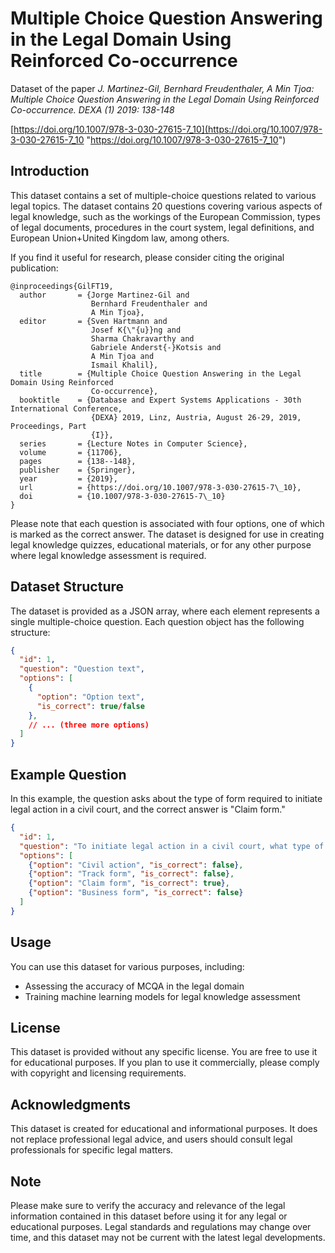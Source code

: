 # Multiple Choice Question Answering in the Legal Domain Using Reinforced Co-occurrence

Dataset of the paper *J. Martinez-Gil, Bernhard Freudenthaler, A Min Tjoa: Multiple Choice Question Answering in the Legal Domain Using Reinforced Co-occurrence. DEXA (1) 2019: 138-148*

[https://doi.org/10.1007/978-3-030-27615-7_10](https://doi.org/10.1007/978-3-030-27615-7_10 "https://doi.org/10.1007/978-3-030-27615-7_10")

## Introduction

This dataset contains a set of multiple-choice questions related to various legal topics. The dataset contains 20 questions covering various aspects of legal knowledge, such as the workings of the European Commission, types of legal documents, procedures in the court system, legal definitions, and European Union+United Kingdom law, among others.

If you find it useful for research, please consider citing the original publication:


```
@inproceedings{GilFT19,
  author       = {Jorge Martinez-Gil and
                  Bernhard Freudenthaler and
                  A Min Tjoa},
  editor       = {Sven Hartmann and
                  Josef K{\"{u}}ng and
                  Sharma Chakravarthy and
                  Gabriele Anderst{-}Kotsis and
                  A Min Tjoa and
                  Ismail Khalil},
  title        = {Multiple Choice Question Answering in the Legal Domain Using Reinforced
                  Co-occurrence},
  booktitle    = {Database and Expert Systems Applications - 30th International Conference,
                  {DEXA} 2019, Linz, Austria, August 26-29, 2019, Proceedings, Part
                  {I}},
  series       = {Lecture Notes in Computer Science},
  volume       = {11706},
  pages        = {138--148},
  publisher    = {Springer},
  year         = {2019},
  url          = {https://doi.org/10.1007/978-3-030-27615-7\_10},
  doi          = {10.1007/978-3-030-27615-7\_10}
}
```

Please note that each question is associated with four options, one of which is marked as the correct answer. The dataset is designed for use in creating legal knowledge quizzes, educational materials, or for any other purpose where legal knowledge assessment is required.

## Dataset Structure
The dataset is provided as a JSON array, where each element represents a single multiple-choice question. Each question object has the following structure:

```json
{
  "id": 1,
  "question": "Question text",
  "options": [
    {
      "option": "Option text", 
      "is_correct": true/false
    },
    // ... (three more options)
  ]
}
```

## Example Question
In this example, the question asks about the type of form required to initiate legal action in a civil court, and the correct answer is "Claim form."

```json
{
  "id": 1,
  "question": "To initiate legal action in a civil court, what type of form must a claimant complete?",
  "options": [
    {"option": "Civil action", "is_correct": false},
    {"option": "Track form", "is_correct": false},
    {"option": "Claim form", "is_correct": true},
    {"option": "Business form", "is_correct": false}
  ]
}
```

## Usage
You can use this dataset for various purposes, including:

- Assessing the accuracy of MCQA in the legal domain
- Training machine learning models for legal knowledge assessment

## License
This dataset is provided without any specific license. You are free to use it for educational purposes. If you plan to use it commercially, please comply with copyright and licensing requirements.

## Acknowledgments
This dataset is created for educational and informational purposes. It does not replace professional legal advice, and users should consult legal professionals for specific legal matters.

## Note
Please make sure to verify the accuracy and relevance of the legal information contained in this dataset before using it for any legal or educational purposes. Legal standards and regulations may change over time, and this dataset may not be current with the latest legal developments.
